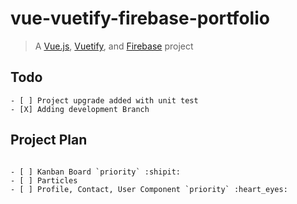 # vue-vuetify-firebase-portfolio

> A [Vue.js](https://vuejs.org/), [Vuetify](https://vuetifyjs.com/), and [Firebase](https://firebase.google.com/) project



## Todo 

``` 
- [ ] Project upgrade added with unit test
- [X] Adding development Branch

```


## Project Plan  

``` 

- [ ] Kanban Board `priority` :shipit:
- [ ] Particles
- [ ] Profile, Contact, User Component `priority` :heart_eyes:

```
